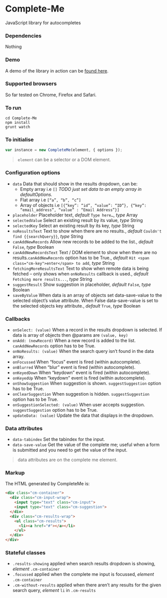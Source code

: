 # Complete-Me

JavaScript library for autocompletes

### Dependencies

Nothing

### Demo

A demo of the library in action can be [found here](http://www.callumhart.com/open-source/complete-me).

### Supported browsers

So far tested on Chrome, Firefox and Safari.

### To run

```
cd Complete-Me
npm install
grunt watch
```

### To initialise

```javascript
var instance = new CompleteMe(element, { options });
```

> `element` can be a selector or a DOM element.

### Configuration options

- `data` Data that should show in the results dropdown, can be:
  - Empty array i.e `[]` *TODO just set data to an empty array in defaultOptions.*
  - Flat array i.e `[“a”, “b”, “c”]`
  - Array of objects i.e `[{“key”: “id”, “value”: “ID”}, {“key”: “email_address”, “value” : “Email Address”}]`
- `placeholder` Placeholder text, *default* `Type here…`, *type* Array
- `selectedValue` Select an existing result by its value, *type* String
- `selectedKey` Select an existing result by its key, *type* String
- `noResultsText` Text to show when there are no results., *default* `Couldn't find {{searchQuery}}`, *type* String
- `canAddNewRecords` Allow new records to be added to the list., *default* `False`, *type* Boolean
- `canAddNewRecordsText` Text / DOM element to show when there are no results.`canAddNewRecords` option has to be True., *default* `Hit <span class="cm-key">enter</span> to add`, *type* String
- `fetchingMoreResultsText` Text to show when remote data is being fetched – only shows when `onNoResults` callback is used., *default* `Fetching more results...`, *type* String
- `suggestResult` Show suggestion in placeholder, *default* `False`, *type* Boolean
- `saveByValue` When data is an array of objects set data-save-value to the selected object’s value attribute. When False data-save-value is set to the selected objects key attribute., *default* `True`, *type* Boolean

### Callbacks

- `onSelect: (value)` When a record in the results dropdown is selected. If data is array of objects then @params are `(value, key)`
- `onAdd: (newRecord)` When a new record is added to the list. `canAddNewRecords` option has to be True.
- `onNoResults: (value)` When the search query isn’t found in the data array.
- `onFocussed` When “focus” event is fired (within autocomplete).
- `onBlurred` When “blur” event is fired (within autocomplete).
- `onKeyedDown` When “keydown” event is fired (within autocomplete).
- `onKeyedUp` When “keydown” event is fired (within autocomplete).
- `onShowSuggestion` When suggestion is shown. `suggestSuggestion` option has to be True.
- `onClearSuggestion` When suggestion is hidden. `suggestSuggestion` option has to be True.
- `onSuggestionSelected: (value)` When user accepts suggestion. `suggestSuggestion` option has to be True.
- `updateData: (value)` Update the data that displays in the dropdown.

### Data attributes

- `data-tabindex` Set the tabindex for the input.
- `data-save-value` Get the value of the complete me; useful when a form is submitted and you need to get the value of the input.

> data attributes are on the complete me element.

### Markup

The HTML generated by CompleteMe is:

```html
<div class="cm-container">
  <div class="cm-input-wrap">
    <input type="text" class="cm-input">
    <input type="text" class="cm-suggestion">
  </div>
  <div class="cm-results-wrap">
    <ul class="cm-results">
      <li><a href="#"></a></li>
    </ul>
  </div>
</div>
```

### Stateful classes

- `.results-showing` applied when search results dropdown is showing, *element* `.cm-container`
- `.focussed` applied when the complete me input is focussed, *element* `.cm-container`
- `.cm-without-results` applied when there aren’t any results for the given search query, *element* `li` in `.cm-results`
